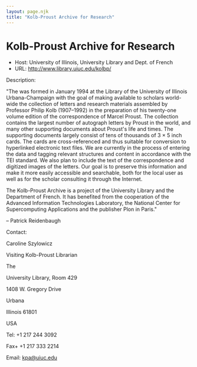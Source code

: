 ```yaml
---
layout: page.njk
title: "Kolb-Proust Archive for Research"
---
```

# Kolb-Proust Archive for Research








* Host: University of Illinois, University Library and Dept. of French
* URL: <http://www.library.uiuc.edu/kolbp/>



Description:


"The was formed in January 1994 at the Library of the University of Illinois Urbana-Champaign
 with the goal of making available to scholars world-wide the collection of letters
 and research materials assembled by Professor Philip Kolb (1907–1992) in the preparation
 of his twenty-one volume edition of the correspondence of Marcel Proust. The collection
 contains the largest number of autograph letters by Proust in the world, and many
 other supporting documents about Proust's life and times. The supporting documents
 largely consist of tens of thousands of 3 × 5 inch cards. The cards are cross-referenced
 and thus suitable for conversion to hyperlinked electronic text files. We are currently
 in the process of entering the data and tagging relevant structures and content in
 accordance with the TEI standard. We also plan to include the text of the correspondence
 and digitized images of the letters. Our goal is to preserve this information and
 make it more easily accessible and searchable, both for the local user as well as
 for the scholar consulting it through the Internet.


The Kolb-Proust Archive is a project of the University Library and the Department
 of French. It has benefited from the cooperation of the Advanced Information Technologies
 Laboratory, the National Center for Supercomputing Applications and the publisher
 Plon in Paris."


– Patrick Reidenbaugh



Contact:



Caroline Szylowicz


Visiting Kolb-Proust Librarian


The 


University Library, Room 429


1408 W. Gregory Drive


Urbana


Illinois 61801


USA


Tel: +1 217 244 3092


Fax+ +1 217 333 2214


Email: [kpa@uiuc.edu](mailto:kpa@uiuc.edu)





